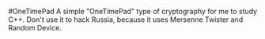 #OneTimePad
A simple "OneTimePad" type of cryptography for me to study C++. Don't use it to hack Russia, because it uses Mersenne Twister and Random Device.
